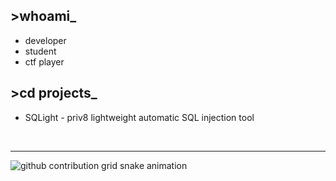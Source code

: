 ## >whoami_
- developer
- student
- ctf player
## >cd projects_
- SQLight - priv8 lightweight automatic SQL injection tool
<br />

---

<picture>
  <source media="(prefers-color-scheme: dark)" srcset="https://raw.githubusercontent.com/cyberintrusion/cyberintrusion/output/github-contribution-grid-snake-dark.svg">
  <source media="(prefers-color-scheme: light)" srcset="https://raw.githubusercontent.com/cyberintrusion/cyberintrusion/output/github-contribution-grid-snake.svg">
  <img alt="github contribution grid snake animation" src="https://raw.githubusercontent.com/cyberintrusion/cyberintrusion/output/github-contribution-grid-snake.svg">
</picture>
